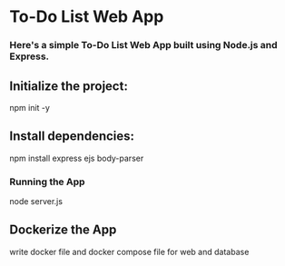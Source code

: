 # To-Do List Web App
### Here's a simple To-Do List Web App built using Node.js and Express. 
## Initialize the project:
npm init -y
## Install dependencies:
npm install express ejs body-parser

### Running the App
node server.js

## Dockerize the App

write docker file and docker compose file for web and database 


